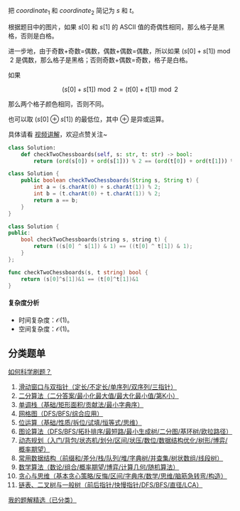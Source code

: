 把 $\textit{coordinate}_1$ 和 $\textit{coordinate}_2$ 简记为 $s$ 和 $t$。

根据题目中的图片，如果 $s[0]$ 和 $s[1]$ 的 ASCII 值的奇偶性相同，那么格子是黑格，否则是白格。

进一步地，由于奇数+奇数=偶数，偶数+偶数=偶数，所以如果 $(s[0] + s[1])\bmod 2$ 是偶数，那么格子是黑格；否则奇数+偶数=奇数，格子是白格。

如果 

$$
(s[0] + s[1])\bmod 2 = (t[0] + t[1])\bmod 2
$$

那么两个格子颜色相同，否则不同。

也可以取 $(s[0] \oplus s[1])$ 的最低位，其中 $\oplus$ 是异或运算。

具体请看 [视频讲解](https://www.bilibili.com/video/BV142Hae7E5y/)，欢迎点赞关注~

```py [sol-Python3]
class Solution:
    def checkTwoChessboards(self, s: str, t: str) -> bool:
        return (ord(s[0]) + ord(s[1])) % 2 == (ord(t[0]) + ord(t[1])) % 2
```

```java [sol-Java]
class Solution {
    public boolean checkTwoChessboards(String s, String t) {
        int a = (s.charAt(0) + s.charAt(1)) % 2;
        int b = (t.charAt(0) + t.charAt(1)) % 2;
        return a == b;
    }
}
```

```cpp [sol-C++]
class Solution {
public:
    bool checkTwoChessboards(string s, string t) {
        return ((s[0] ^ s[1]) & 1) == ((t[0] ^ t[1]) & 1);
    }
};
```

```go [sol-Go]
func checkTwoChessboards(s, t string) bool {
	return (s[0]^s[1])&1 == (t[0]^t[1])&1
}
```

#### 复杂度分析

- 时间复杂度：$\mathcal{O}(1)$。
- 空间复杂度：$\mathcal{O}(1)$。

## 分类题单

[如何科学刷题？](https://leetcode.cn/circle/discuss/RvFUtj/)

1. [滑动窗口与双指针（定长/不定长/单序列/双序列/三指针）](https://leetcode.cn/circle/discuss/0viNMK/)
2. [二分算法（二分答案/最小化最大值/最大化最小值/第K小）](https://leetcode.cn/circle/discuss/SqopEo/)
3. [单调栈（基础/矩形面积/贡献法/最小字典序）](https://leetcode.cn/circle/discuss/9oZFK9/)
4. [网格图（DFS/BFS/综合应用）](https://leetcode.cn/circle/discuss/YiXPXW/)
5. [位运算（基础/性质/拆位/试填/恒等式/思维）](https://leetcode.cn/circle/discuss/dHn9Vk/)
6. [图论算法（DFS/BFS/拓扑排序/最短路/最小生成树/二分图/基环树/欧拉路径）](https://leetcode.cn/circle/discuss/01LUak/)
7. [动态规划（入门/背包/状态机/划分/区间/状压/数位/数据结构优化/树形/博弈/概率期望）](https://leetcode.cn/circle/discuss/tXLS3i/)
8. [常用数据结构（前缀和/差分/栈/队列/堆/字典树/并查集/树状数组/线段树）](https://leetcode.cn/circle/discuss/mOr1u6/)
9. [数学算法（数论/组合/概率期望/博弈/计算几何/随机算法）](https://leetcode.cn/circle/discuss/IYT3ss/)
10. [贪心与思维（基本贪心策略/反悔/区间/字典序/数学/思维/脑筋急转弯/构造）](https://leetcode.cn/circle/discuss/g6KTKL/)
11. [链表、二叉树与一般树（前后指针/快慢指针/DFS/BFS/直径/LCA）](https://leetcode.cn/circle/discuss/K0n2gO/)

[我的题解精选（已分类）](https://github.com/EndlessCheng/codeforces-go/blob/master/leetcode/SOLUTIONS.md)
